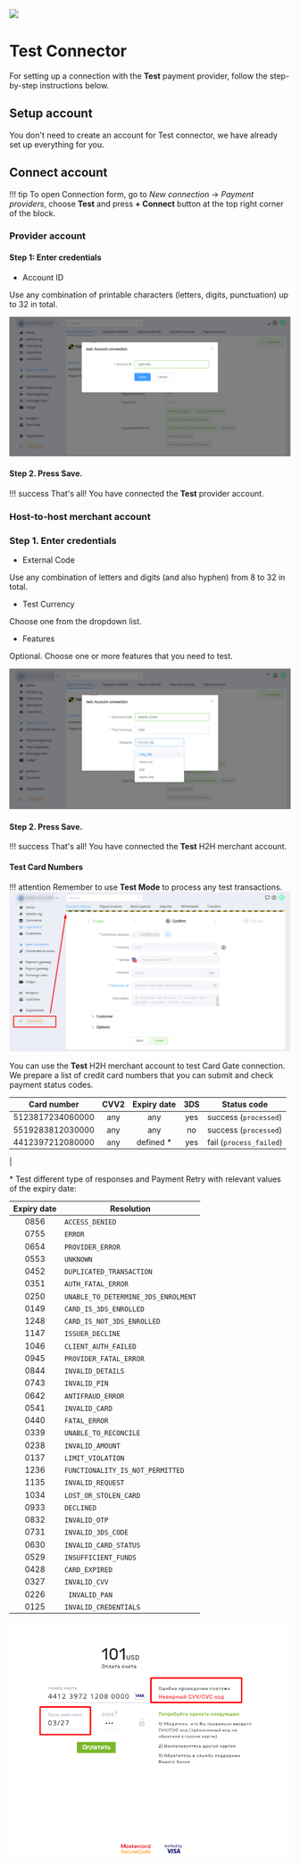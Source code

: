<img src="https://static.openfintech.io/payment_providers/test/logo.svg?w=200" width="200px">

# Test Connector

For setting up a connection with the **Test** payment provider, follow the step-by-step instructions below.

## Setup account

You don't need to create an account for Test connector, we have already set up everything for you.

## Connect account

!!! tip
    To open Connection form, go to *New connection* &rarr; *Payment providers*, choose **Test** and press **+ Connect** button at the top right corner of the block.

### Provider account

#### Step 1: Enter credentials

- Account ID

Use any combination of printable characters (letters, digits, punctuation) up to 32 in total.

![Connect](images/test-connect-provider1.png)

#### Step 2. Press **Save**.

!!! success
    That's all! You have connected the **Test** provider account.

### Host-to-host merchant account

### Step 1. Enter credentials

- External Code

Use any combination of letters and digits (and also hyphen) from 8 to 32 in total.

- Test Currency

Choose one from the dropdown list.

- Features

Optional. Choose one or more features that you need to test.

![Connect](images/test-connect-merchant1.png)

#### Step 2. Press **Save**.

!!! success
    That's all! You have connected the **Test** H2H merchant account.

#### Test Card Numbers

!!! attention
    Remember to use **Test Mode** to process any test transactions.
    ![Retry](images/test-mode.png)

You can use the **Test** H2H merchant account to test Card Gate connection. We prepare a list of credit card numbers that you can submit and check payment status codes. 

| Card number | CVV2 | Expiry date | 3DS |Status code |
|-------------|:---:|:------:|:---:|------|
| 5123817234060000 | any | any | yes| success (`processed`) |
| 5519283812030000 | any | any | no | success (`processed`) |
| 4412397212080000 | any | defined * |  yes | fail (`process_failed`) |
| 

\* Test different type of responses and Payment Retry with relevant values of the expiry date:

| Expiry date | Resolution |
|:-------------:|------------|
| 0856 | `ACCESS_DENIED` |
| 0755 | `ERROR` |
| 0654 | `PROVIDER_ERROR` |
| 0553 | `UNKNOWN` |
| 0452 | `DUPLICATED_TRANSACTION` |
| 0351 | `AUTH_FATAL_ERROR` |
| 0250 | `UNABLE_TO_DETERMINE_3DS_ENROLMENT` |
| 0149 | `CARD_IS_3DS_ENROLLED` |
| 1248 | `CARD_IS_NOT_3DS_ENROLLED` |
| 1147 | `ISSUER_DECLINE` |
| 1046 |  `CLIENT_AUTH_FAILED` |
| 0945 | `PROVIDER_FATAL_ERROR` |
| 0844 | `INVALID_DETAILS` |
| 0743 |  `INVALID_PIN` |
| 0642 | `ANTIFRAUD_ERROR` |
| 0541 | `INVALID_CARD` |
| 0440 | `FATAL_ERROR` |
| 0339 | `UNABLE_TO_RECONCILE` |
| 0238 | `INVALID_AMOUNT` |
| 0137 | `LIMIT_VIOLATION` |
| 1236 | `FUNCTIONALITY_IS_NOT_PERMITTED` |
| 1135 | `INVALID_REQUEST` |
| 1034 | `LOST_OR_STOLEN_CARD` |
| 0933 | `DECLINED` |
| 0832 | `INVALID_OTP` |
| 0731 | `INVALID_3DS_CODE` |
| 0630 | `INVALID_CARD_STATUS` |
| 0529 | `INSUFFICIENT_FUNDS` |
| 0428 | `CARD_EXPIRED` |
| 0327 | `INVALID_CVV` |
| 0226 | ` INVALID_PAN` |
| 0125 | `INVALID_CREDENTIALS` |

![Retry](images/retry.png)